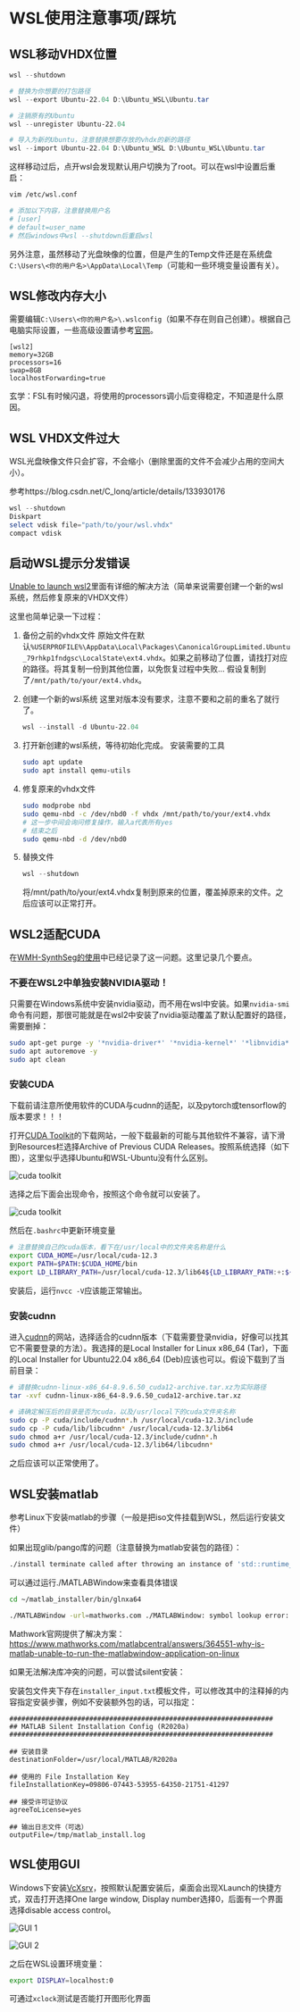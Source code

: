 # WSL使用注意事项/踩坑

## WSL移动VHDX位置

```powershell
wsl --shutdown

# 替换为你想要的打包路径
wsl --export Ubuntu-22.04 D:\Ubuntu_WSL\Ubuntu.tar

# 注销原有的Ubuntu
wsl --unregister Ubuntu-22.04

# 导入为新的Ubuntu，注意替换想要存放的vhdx的新的路径
wsl --import Ubuntu-22.04 D:\Ubuntu_WSL D:\Ubuntu_WSL\Ubuntu.tar
```

这样移动过后，点开wsl会发现默认用户切换为了root。可以在wsl中设置后重启：

```bash
vim /etc/wsl.conf

# 添加以下内容，注意替换用户名
# [user]
# default=user_name 
# 然后windows中wsl --shutdown后重启wsl
```

另外注意，虽然移动了光盘映像的位置，但是产生的Temp文件还是在系统盘`C:\Users\<你的用户名>\AppData\Local\Temp`（可能和一些环境变量设置有关）。

## WSL修改内存大小

需要编辑`C:\Users\<你的用户名>\.wslconfig`（如果不存在则自己创建）。根据自己电脑实际设置，一些高级设置请参考[官网](https://learn.microsoft.com/zh-cn/windows/wsl/wsl-config)。

```
[wsl2]
memory=32GB
processors=16
swap=8GB
localhostForwarding=true
```

玄学：FSL有时候闪退，将使用的processors调小后变得稳定，不知道是什么原因。

## WSL VHDX文件过大

WSL光盘映像文件只会扩容，不会缩小（删除里面的文件不会减少占用的空间大小）。

参考https://blog.csdn.net/C_lonq/article/details/133930176

```powershell
wsl --shutdown
Diskpart
select vdisk file="path/to/your/wsl.vhdx"
compact vdisk
```

## 启动WSL提示分发错误

[Unable to launch wsl2](https://github.com/microsoft/WSL/issues/11474)里面有详细的解决方法（简单来说需要创建一个新的wsl系统，然后修复原来的VHDX文件）

这里也简单记录一下过程：
1. 备份之前的vhdx文件
   原始文件在默认`%USERPROFILE%\AppData\Local\Packages\CanonicalGroupLimited.Ubuntu_79rhkp1fndgsc\LocalState\ext4.vhdx`。如果之前移动了位置，请找打对应的路径。将其复制一份到其他位置，以免恢复过程中失败...
   假设复制到了`/mnt/path/to/your/ext4.vhdx`。

2. 创建一个新的wsl系统
   这里对版本没有要求，注意不要和之前的重名了就行了。
   ```powershell
   wsl --install -d Ubuntu-22.04
   ```

3. 打开新创建的wsl系统，等待初始化完成。
   安装需要的工具
   ```bash
   sudo apt update
   sudo apt install qemu-utils
   ```

4. 修复原来的vhdx文件
   ```bash
   sudo modprobe nbd
   sudo qemu-nbd -c /dev/nbd0 -f vhdx /mnt/path/to/your/ext4.vhdx
   # 这一步中间会询问修复操作，输入a代表所有yes
   # 结束之后
   sudo qemu-nbd -d /dev/nbd0
   ```

5. 替换文件
   ```powershell
   wsl --shutdown
   ```
   将/mnt/path/to/your/ext4.vhdx复制到原来的位置，覆盖掉原来的文件。之后应该可以正常打开。

## WSL2适配CUDA

在[WMH-SynthSeg的使用](../CSVD/WMH-SynthSeg使用过程记录.md)中已经记录了这一问题。这里记录几个要点。

### 不要在WSL2中单独安装NVIDIA驱动！

只需要在Windows系统中安装nvidia驱动，而不用在wsl中安装。如果`nvidia-smi`命令有问题，那很可能就是在wsl2中安装了nvidia驱动覆盖了默认配置好的路径，需要删掉：

```bash
sudo apt-get purge -y '*nvidia-driver*' '*nvidia-kernel*' '*libnvidia*'
sudo apt autoremove -y
sudo apt clean
```

### 安装CUDA

下载前请注意所使用软件的CUDA与cudnn的适配，以及pytorch或tensorflow的版本要求！！！

打开[CUDA Toolkit](https://developer.nvidia.com/cuda-downloads?target_os=Linux&target_arch=x86_64)的下载网站，一般下载最新的可能与其他软件不兼容，请下滑到Resources栏选择Archive of Previous CUDA Releases。按照系统选择（如下图），这里似乎选择Ubuntu和WSL-Ubuntu没有什么区别。

![cuda toolkit](./cuda_toolkit.png)

选择之后下面会出现命令，按照这个命令就可以安装了。

![cuda toolkit](./cuda_toolkit2.png)

然后在`.bashrc`中更新环境变量
```bash
# 注意替换自己的cuda版本，看下在/usr/local中的文件夹名称是什么
export CUDA_HOME=/usr/local/cuda-12.3
export PATH=$PATH:$CUDA_HOME/bin
export LD_LIBRARY_PATH=/usr/local/cuda-12.3/lib64${LD_LIBRARY_PATH:+:${LD_LIBRARY_PATH}}
```

安装后，运行`nvcc -V`应该能正常输出。

### 安装cudnn

进入[cudnn](https://developer.nvidia.com/rdp/cudnn-archive)的网站，选择适合的cudnn版本（下载需要登录nvidia，好像可以找其它不需要登录的方法）。我选择的是Local Installer for Linux x86_64 (Tar)，下面的Local Installer for Ubuntu22.04 x86_64 (Deb)应该也可以。假设下载到了当前目录：

```bash
# 请替换cudnn-linux-x86_64-8.9.6.50_cuda12-archive.tar.xz为实际路径
tar -xvf cudnn-linux-x86_64-8.9.6.50_cuda12-archive.tar.xz

# 请确定解压后的目录是否为cuda，以及/usr/local下的cuda文件夹名称
sudo cp -P cuda/include/cudnn*.h /usr/local/cuda-12.3/include
sudo cp -P cuda/lib/libcudnn* /usr/local/cuda-12.3/lib64
sudo chmod a+r /usr/local/cuda-12.3/include/cudnn*.h
sudo chmod a+r /usr/local/cuda-12.3/lib64/libcudnn*
```

之后应该可以正常使用了。

## WSL安装matlab

参考Linux下安装matlab的步骤（一般是把iso文件挂载到WSL，然后运行安装文件）

如果出现glib/pango库的问题（注意替换为matlab安装包的路径）：

```bash
./install terminate called after throwing an instance of 'std::runtime_error' what(): Unable to launch the MATLABWindow application
```

可以通过运行./MATLABWindow来查看具体错误

```bash
cd ~/matlab_installer/bin/glnxa64

./MATLABWindow -url=mathworks.com ./MATLABWindow: symbol lookup error: /usr/lib/x86_64-linux-gnu/libgdk_pixbuf-2.0.so.0: undefined symbol: g_task_set_name
```

Mathwork官网提供了解决方案：https://www.mathworks.com/matlabcentral/answers/364551-why-is-matlab-unable-to-run-the-matlabwindow-application-on-linux

如果无法解决库冲突的问题，可以尝试silent安装：

安装包文件夹下存在`installer_input.txt`模板文件，可以修改其中的注释掉的内容指定安装步骤，例如不安装额外包的话，可以指定：

```
##################################################################
## MATLAB Silent Installation Config (R2020a)
##################################################################

## 安装目录
destinationFolder=/usr/local/MATLAB/R2020a

## 使用的 File Installation Key
fileInstallationKey=09806-07443-53955-64350-21751-41297

## 接受许可证协议
agreeToLicense=yes

## 输出日志文件（可选）
outputFile=/tmp/matlab_install.log
```

## WSL使用GUI

Windows下安装[VcXsrv](https://sourceforge.net/projects/vcxsrv/)，按照默认配置安装后，桌面会出现XLaunch的快捷方式，双击打开选择One large window, Display number选择0，后面有一个界面选择disable access control。

![GUI 1](WSLGUI1.png)

![GUI 2](WSLGUI2.png)

之后在WSL设置环境变量：

```bash
export DISPLAY=localhost:0
```

可通过`xclock`测试是否能打开图形化界面